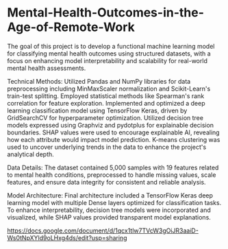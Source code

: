 # Mental-Health-Outcomes-in-the-Age-of-Remote-Work

The goal of this project is to develop a functional machine learning model for classifying mental health outcomes using structured datasets, with a focus on enhancing model interpretability and scalability for real-world mental health assessments.

Technical Methods:
Utilized Pandas and NumPy libraries for data preprocessing including MinMaxScaler normalization and Scikit-Learn's train-test splitting. Employed statistical methods like Spearman's rank correlation for feature exploration. Implemented and optimized a deep learning classification model using TensorFlow Keras, driven by GridSearchCV for hyperparameter optimization. Utilized decision tree models expressed using Graphviz and pydotplus for explainable decision boundaries. SHAP values were used to encourage explainable AI, revealing how each attribute would impact model prediction. K-means clustering was used to uncover underlying trends in the data to enhance the project's analytical depth.

Data Details:
The dataset contained 5,000 samples with 19 features related to mental health conditions, preprocessed to handle missing values, scale features, and ensure data integrity for consistent and reliable analysis.

Model Architecture:
Final architecture included a TensorFlow Keras deep learning model with multiple Dense layers optimized for classification tasks. To enhance interpretability, decision tree models were incorporated and visualized, while SHAP values provided transparent model explanations. 

https://docs.google.com/document/d/1qcx1tlw7TVcW3gOiJR3aaiD-Ws0tNpXYld9oLHxg4ds/edit?usp=sharing 
